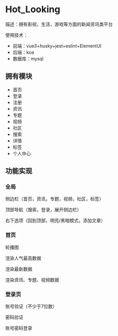 # Hot_Looking
描述：拥有影视，生活，游戏等方面的新闻资讯类平台

使用技术：

* 前端：vue3+husky+jest+eslint+ElementUI
* 后端：koa
* 数据库：mysql



## 拥有模块

* 首页
* 登录
* 注册
* 资讯
* 专题
* 视频
* 社区
* 搜索
* 详情
* 标签
* 个人中心



## 功能实现

### 全局

侧边栏（首页，资讯，专题，视频，社区，标签）

顶部导航（搜索，登录，展开侧边栏）

右下选项（回到顶部，明亮/黑暗模式，添加文章）

### 首页

轮播图

渲染人气最高数据

渲染最新数据

渲染资讯、专题、视频数据

### 登录页

账号验证（不少于7位数）

密码验证

账号密码登录

